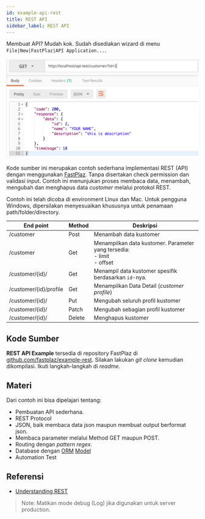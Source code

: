```yaml
---
id: example-api-rest
title: REST API
sidebar_label: REST API
---
```


Membuat API? Mudah kok. Sudah disediakan wizard di menu <br>`File|New|FastPlaz|API Application...`.

![REST](/img/example/rest-0.png)

Kode sumber ini merupakan contoh sederhana implementasi REST (API) dengan menggunakan [FastPlaz](https://fastplaz.com). Tanpa disertakan check permission dan validasi input. Contoh ini menunjukan proses membaca data, menambah, mengubah dan menghapus data _customer_ melalui protokol REST.

Contoh ini telah dicoba di environment Linux dan Mac. Untuk pengguna Windows, dipersilakan menyesuaikan khususnya untuk penamaan path/folder/directory.

| End point | Method | Deskripsi |
|---|---|---|
| /customer | Post | Menambah data kustomer |
| /customer | Get | Menampilkan data kustomer. Parameter yang tersedia:<br>- limit<br>- offset |
| /customer/{id}/ | Get | Menampil data kustomer spesifik berdasarkan `id`-nya. |
| /customer/{id}/profile | Get | Menampilkan Data Detail (_customer profile_) |
| /customer/{id}/ | Put | Mengubah seluruh profil kustomer |
| /customer/{id}/ | Patch | Mengubah sebagian profil kustomer |
| /customer/{id}/ | Delete | Menghapus kustomer |

## Kode Sumber

**REST API Example** tersedia di repository FastPlaz di [github.com/fastplaz/example-rest](https://github.com/fastplaz/example-rest). Silakan lakukan _git clone_ kemudian dikompilasi. Ikuti langkah-langkah di _readme_.

## Materi

Dari contoh ini bisa dipelajari tentang:

- Pembuatan API sederhana.
- REST Protocol
- JSON, baik membaca data json maupun membuat output berformat json.
- Membaca parameter melalui Method GET maupun POST.
- Routing dengan _pattern regex_.
- Database dengan [ORM](/docs/orm/) [Model](/docs/usage-model)
- Automation Test

## Referensi

- [Understanding REST](https://github.com/fastplaz/fastplaz/blob/development/REST.md)

> Note: Matikan mode debug (Log) jika digunakan untuk server production.

